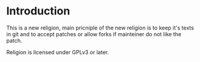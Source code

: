 # Introduction
This is a new religion, main pricniple of the new religion is to keep it's texts in git and to accept patches or allow forks if mainteiner do not like the patch.

Religion is licensed under GPLv3 or later.
